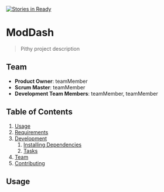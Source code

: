 [![Stories in Ready](https://badge.waffle.io/ModDash/ModDash.png?label=ready&title=Ready)](https://waffle.io/ModDash/ModDash)
# ModDash


> Pithy project description

## Team

  - __Product Owner__: teamMember
  - __Scrum Master__: teamMember
  - __Development Team Members__: teamMember, teamMember

## Table of Contents

1. [Usage](#Usage)
1. [Requirements](#requirements)
1. [Development](#development)
    1. [Installing Dependencies](#installing-dependencies)
    1. [Tasks](#tasks)
1. [Team](#team)
1. [Contributing](#contributing)

## Usage
